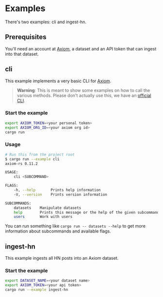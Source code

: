 # Examples

There's two examples: cli and ingest-hn.

## Prerequisites

You'll need an account at [Axiom](https://cloud.axiom.co), a dataset and an API
token that can ingest into that dataset.

## cli

This example implements a very basic CLI for [Axiom](https://axiom.co).

> **Warning**: This is meant to show some examples on how to call the various
> methods.
> Please don't actually use this, we have an
> [official CLI](https://github.com/axiomhq/cli).

### Start the example

```sh
export AXIOM_TOKEN=<your personal token>
export AXIOM_ORG_ID=<your axiom org id>
cargo run
```

### Usage

```bash
# Run this from the project root
$ cargo run --example cli
axiom-rs 0.11.2

USAGE:
    cli <SUBCOMMAND>

FLAGS:
    -h, --help       Prints help information
    -V, --version    Prints version information

SUBCOMMANDS:
    datasets    Manipulate datasets
    help        Prints this message or the help of the given subcommand(s)
    users       Work with users
```

You can run something like `cargo run -- datasets --help` to get more
information about subcommands and available flags.

## ingest-hn

This example ingests all HN posts into an Axiom dataset.

### Start the example

```sh
export DATASET_NAME=<your dataset name>
export AXIOM_TOKEN=<your api token>
cargo run --example ingest-hn
```
